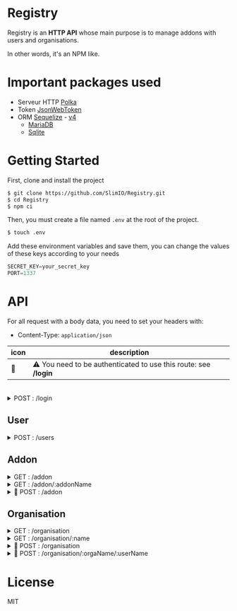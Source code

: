 # Registry

Registry is an **HTTP API** whose main purpose is to manage addons with users and organisations.

In other words, it's an NPM like.

# Important packages used

- Serveur HTTP [Polka](https://github.com/lukeed/polka)
- Token [JsonWebToken](https://github.com/auth0/node-jsonwebtoken)
- ORM [Sequelize](https://github.com/sequelize/sequelize) - [v4](http://docs.sequelizejs.com/)
    - [MariaDB](https://mariadb.org/)
    - [Sqlite](https://github.com/kriasoft/node-sqlite#readme)


# Getting Started

First, clone and install the project
```bash
$ git clone https://github.com/SlimIO/Registry.git
$ cd Registry
$ npm ci
```

Then, you must create a file named `.env` at the root of the project.
```bash
$ touch .env
```

Add these environment variables and save them, you can change the values ​​of these keys according to your needs
```js
SECRET_KEY=your_secret_key
PORT=1337
```

# API

For all request with a body data, you need to set your headers with:
- Content-Type: `application/json`

| icon | description |
| --- | --- |
| 🔑 | ⚠️ You need to be authenticated to use this route: see **/login** |

<br />
<details>
    <summary>POST : /login</summary>

Endpoint to authenticate a user. The HTTP request **body** must contains the following fields:
```ts
{
    username: string,
    password: string
}
```

The API return an access_token which will be required for some endpoints.

```ts
{
    access_token: string;
}
```
<br>
</details>

## User

<details>
    <summary>POST : /users</summary>
Endpoint to create an user.

```ts
{
    username: string,
    password: string
}
```

Return an user id
<br>
</details>

## Addon

<details>
    <summary>GET : /addon</summary>
Get all addons

Return a data structure like:
```ts
[
    {
        name: string,
        description: string,
        git: string,
        createdAt: Date,
        updatedAt: Date,
        author: {
            username: string,
            description: string
        },
        organisations: {
            name: string,
            createdAt: Date,
            updatedAt: Date
        },
        version: [
            {
                version: string,
                createdAt: string
            }
        ]
    }
]
```
<br>
</details>

<details>
    <summary>GET : /addon/:addonName</summary>

Get an addon by name

Return a data structure like:
```ts
{
    name: string,
    description: string,
    git: string,
    createdAt: Date,
    updatedAt: Date,
    author: {
        username: string,
        description: string
    },
    organisations: {
        name: string,
        createdAt: Date,
        updatedAt: Date
    },
    version: [
        {
            version: string,
            createdAt: string
        }
    ]
}
```

<br>
</details>

<details>
    <summary>🔑 POST : /addon</summary>

Create an addon

Headers:
```ts
{
    Content-Type: `application/json`,
    authorization: access_token
}
```

Body Object:
```ts
{
    name: string,
    description: string,
    version: string,
    git: string,
    organisation?: string
}
```

Return an addon id

<br>
</details>


## Organisation

<details>
    <summary>GET : /organisation</summary>
Get all organisations

Return a data structure like:
```ts
[
    {
        name: string,
        description: string,
        createdAt: Date,
        updatedAt: Date,
        owner: {
            username: string,
            createdAt: Date,
            updatedAt: Date
        },
        users: [
            {
                username: string,
                createdAt: Date,
                updatedAt: Date
            }
        ]
        addons: [
            {
                name: string,
                description: string,
                git: string,
                createdAt: Date,
                updatedAt: Date
            }
        ]
    }
]
```
<br>
</details>

<details>
    <summary>GET : /organisation/:name</summary>
Get an organisation by name

Return a data structure like:
```ts
{
    name: string,
    description: string,
    createdAt: Date,
    updatedAt: Date,
    owner: {
        username: string,
        createdAt: Date,
        updatedAt: Date
    },
    users: [
        {
            username: string,
            createdAt: Date,
            updatedAt: Date
        }
    ]
    addons: [
        {
            name: string,
            description: string,
            git: string,
            createdAt: Date,
            updatedAt: Date
        }
    ]
}
```
<br>
</details>

<details>
    <summary>🔑 POST : /organisation</summary>

Create an organisation

Headers:
```ts
{
    Content-Type: `application/json`,
    authorization: access_token
}
```

Body Object:
```ts
{
    name: string,
    description: string
}
```

Return an organisation id

<br>
</details>

<details>
    <summary>🔑 POST : /organisation/:orgaName/:userName</summary>

Add an user to an organisation

Headers:
```ts
{
    authorization: access_token
}
```

Return an user id

<br>
</details>

# License
MIT

